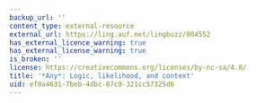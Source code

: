 ```yaml
---
backup_url: ''
content_type: external-resource
external_url: https://ling.auf.net/lingbuzz/004552
has_external_licence_warning: true
has_external_license_warning: true
is_broken: ''
license: https://creativecommons.org/licenses/by-nc-sa/4.0/
title: '*Any*: Logic, likelihood, and context'
uid: ef0a4631-7beb-4dbc-87c9-321cc57325d6
---
```

